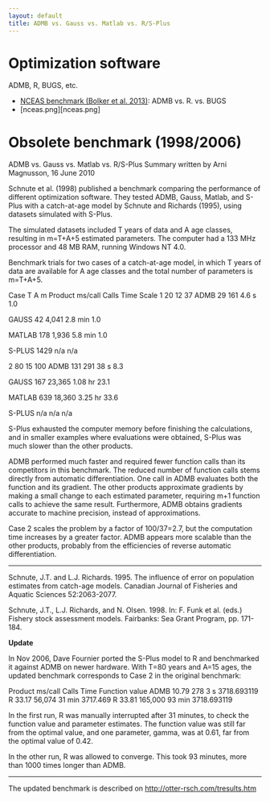 ```yaml
---
layout: default
title: ADMB vs. Gauss vs. Matlab vs. R/S-Plus
---
```


Optimization software
=====================

ADMB, R, BUGS, etc.

* [NCEAS benchmark (Bolker et al. 2013)](nceas.pdf):  ADMB vs. R. vs. BUGS
* [nceas.png][nceas.png]


Obsolete benchmark (1998/2006)
==============================

ADMB vs. Gauss vs. Matlab vs. R/S-Plus
Summary written by Arni Magnusson, 16 June 2010

Schnute et al. (1998) published a benchmark comparing the performance of different optimization software. They tested ADMB, Gauss, Matlab, and S-Plus with a catch-at-age model by Schnute and Richards (1995), using datasets simulated with S-Plus.

The simulated datasets included T years of data and A age classes, resulting in m=T+A+5 estimated parameters. The computer had a 133 MHz processor and 48 MB RAM, running Windows NT 4.0.

 

Benchmark trials for two cases of a catch-at-age model, in which T years of data are available for A age classes and the total number of parameters is m=T+A+5.

Case
T	A	m	Product	ms/call	Calls
Time
Scale
1	20
12
37
ADMB
29
161
4.6 s
1.0




GAUSS
42
4,041
2.8 min
1.0




MATLAB
178
1,936
5.8 min
1.0




S-PLUS
1429
n/a
n/a

2
80
15
100
ADMB
131
291
38 s
8.3




GAUSS
167
23,365
1.08 hr
23.1




MATLAB
639
18,360
3.25 hr
33.6




S-PLUS
n/a
n/a
n/a

 

 

S-Plus exhausted the computer memory before finishing the calculations, and in smaller examples where evaluations were obtained, S-Plus was much slower than the other products.

ADMB performed much faster and required fewer function calls than its competitors in this benchmark. The reduced number of function calls stems directly from automatic differentiation. One call in ADMB evaluates both the function and its gradient. The other products approximate gradients by making a small change to each estimated parameter, requiring m+1 function calls to achieve the same result. Furthermore, ADMB obtains gradients accurate to machine precision, instead of approximations.

Case 2 scales the problem by a factor of 100/37=2.7, but the computation time increases by a greater factor. ADMB appears more scalable than the other products, probably from the efficiencies of reverse automatic differentiation.

---

Schnute, J.T. and L.J. Richards. 1995. The influence of error on population estimates from catch-age models. Canadian Journal of Fisheries and Aquatic Sciences 52:2063-2077.

Schnute, J.T., L.J. Richards, and N. Olsen. 1998. In: F. Funk et al. (eds.) Fishery stock assessment models. Fairbanks: Sea Grant Program, pp. 171-184.

**Update**

In Nov 2006, Dave Fournier ported the S-Plus model to R and benchmarked it against ADMB on newer hardware. With T=80 years and A=15 ages, the updated benchmark corresponds to Case 2 in the original benchmark:

Product	ms/call
Calls
Time
Function value
ADMB
10.79
278
3 s
3718.693119
R
33.17
56,074
31 min
3717.469
R
33.81
165,000
93 min
3718.693119

In the first run, R was manually interrupted after 31 minutes, to check the function value and parameter estimates. The function value was still far from the optimal value, and one parameter, gamma, was at 0.61, far from the optimal value of 0.42.

In the other run, R was allowed to converge. This took 93 minutes, more than 1000 times longer than ADMB.

---

The updated benchmark is described on http://otter-rsch.com/tresults.htm
